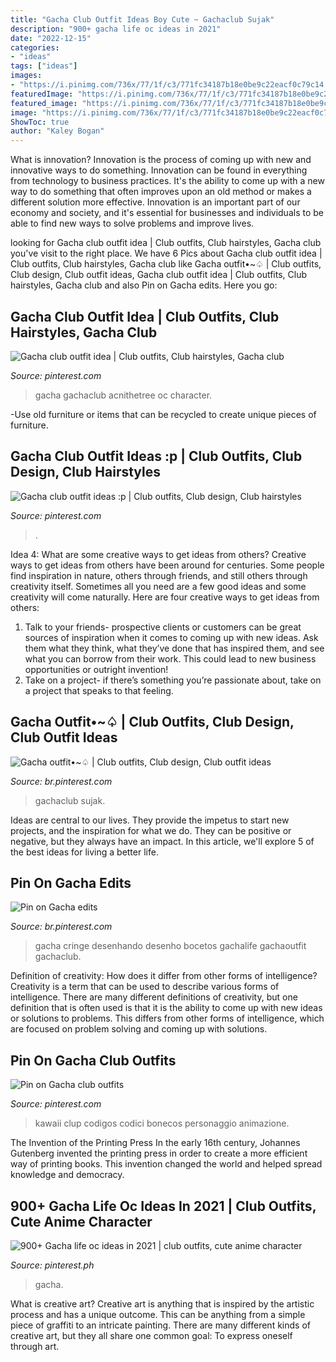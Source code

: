 ```yaml
---
title: "Gacha Club Outfit Ideas Boy Cute ~ Gachaclub Sujak"
description: "900+ gacha life oc ideas in 2021"
date: "2022-12-15"
categories:
- "ideas"
tags: ["ideas"]
images:
- "https://i.pinimg.com/736x/77/1f/c3/771fc34187b18e0be9c22eacf0c79c14.jpg"
featuredImage: "https://i.pinimg.com/736x/77/1f/c3/771fc34187b18e0be9c22eacf0c79c14.jpg"
featured_image: "https://i.pinimg.com/736x/77/1f/c3/771fc34187b18e0be9c22eacf0c79c14.jpg"
image: "https://i.pinimg.com/736x/77/1f/c3/771fc34187b18e0be9c22eacf0c79c14.jpg"
ShowToc: true
author: "Kaley Bogan"
---
```



What is innovation?
Innovation is the process of coming up with new and innovative ways to do something. Innovation can be found in everything from technology to business practices. It's the ability to come up with a new way to do something that often improves upon an old method or makes a different solution more effective. Innovation is an important part of our economy and society, and it's essential for businesses and individuals to be able to find new ways to solve problems and improve lives.

	

		
looking for Gacha club outfit idea | Club outfits, Club hairstyles, Gacha club you've visit to the right place. We have 6 Pics about Gacha club outfit idea | Club outfits, Club hairstyles, Gacha club like Gacha outfit•~♤ | Club outfits, Club design, Club outfit ideas, Gacha club outfit idea | Club outfits, Club hairstyles, Gacha club and also Pin on Gacha edits. Here you go:
		
    
## Gacha Club Outfit Idea | Club Outfits, Club Hairstyles, Gacha Club

<img loading=lazy src="https://i.pinimg.com/736x/f0/18/78/f01878ad0a1cb970067404db0f557694.jpg" onerror="this.onerror=null;this.src='https://tse4.mm.bing.net/th?id=OIP.OUFioUBhrB6HAycSrzzxuwHaHV&amp;pid=15.1';" alt="Gacha club outfit idea | Club outfits, Club hairstyles, Gacha club">

_Source: pinterest.com_

>gacha gachaclub acnithetree oc character. 

	

-Use old furniture or items that can be recycled to create unique pieces of furniture.

    
## Gacha Club Outfit Ideas :p | Club Outfits, Club Design, Club Hairstyles

<img loading=lazy src="https://i.pinimg.com/736x/cc/03/13/cc0313af50e9f6f0a2d3c77712c0a7b7.jpg" onerror="this.onerror=null;this.src='https://tse4.mm.bing.net/th?id=OIP.Bxh7sszexAF71u9DKpTbfAHaHU&amp;pid=15.1';" alt="Gacha club outfit ideas :p | Club outfits, Club design, Club hairstyles">

_Source: pinterest.com_

>. 

	

Idea 4: What are some creative ways to get ideas from others?
Creative ways to get ideas from others have been around for centuries. Some people find inspiration in nature, others through friends, and still others through creativity itself. Sometimes all you need are a few good ideas and some creativity will come naturally. Here are four creative ways to get ideas from others: 
1) Talk to your friends- prospective clients or customers can be great sources of inspiration when it comes to coming up with new ideas. Ask them what they think, what they’ve done that has inspired them, and see what you can borrow from their work. This could lead to new business opportunities or outright invention! 
2) Take on a project- if there’s something you’re passionate about, take on a project that speaks to that feeling.

    
## Gacha Outfit•~♤ | Club Outfits, Club Design, Club Outfit Ideas

<img loading=lazy src="https://i.pinimg.com/736x/d6/4e/de/d64ede2b2ac37afcfac69fe13136f69c.jpg" onerror="this.onerror=null;this.src='https://tse4.mm.bing.net/th?id=OIP.s0x-2DQ-rfVZGZWrbP-ktwHaHW&amp;pid=15.1';" alt="Gacha outfit•~♤ | Club outfits, Club design, Club outfit ideas">

_Source: br.pinterest.com_

>gachaclub sujak. 

	

Ideas are central to our lives. They provide the impetus to start new projects, and the inspiration for what we do. They can be positive or negative, but they always have an impact. In this article, we'll explore 5 of the best ideas for living a better life.

    
## Pin On Gacha Edits

<img loading=lazy src="https://i.pinimg.com/736x/77/1f/c3/771fc34187b18e0be9c22eacf0c79c14.jpg" onerror="this.onerror=null;this.src='https://tse4.mm.bing.net/th?id=OIP._sMuaoo2iIK2fD2HUFhfKgHaMC&amp;pid=15.1';" alt="Pin on Gacha edits">

_Source: br.pinterest.com_

>gacha cringe desenhando desenho bocetos gachalife gachaoutfit gachaclub. 

	

Definition of creativity: How does it differ from other forms of intelligence?
Creativity is a term that can be used to describe various forms of intelligence. There are many different definitions of creativity, but one definition that is often used is that it is the ability to come up with new ideas or solutions to problems. This differs from other forms of intelligence, which are focused on problem solving and coming up with solutions.

    
## Pin On Gacha Club Outfits

<img loading=lazy src="https://i.pinimg.com/736x/e4/5f/d1/e45fd125659e1691d1181fc914e04f0b.jpg" onerror="this.onerror=null;this.src='https://tse3.mm.bing.net/th?id=OIP.OcTSDec1wP3bl33kUOgCfAHaHT&amp;pid=15.1';" alt="Pin on Gacha club outfits">

_Source: pinterest.com_

>kawaii clup codigos codici bonecos personaggio animazione. 

	

The Invention of the Printing Press
In the early 16th century, Johannes Gutenberg invented the printing press in order to create a more efficient way of printing books. This invention changed the world and helped spread knowledge and democracy.

    
## 900+ Gacha Life Oc Ideas In 2021 | Club Outfits, Cute Anime Character

<img loading=lazy src="https://i.pinimg.com/474x/50/b9/d8/50b9d8b87296a8f08af9e6fb097ddb95.jpg" onerror="this.onerror=null;this.src='https://tse1.mm.bing.net/th?id=OIP.q-ryr0gfb7DHI5DR5X9U-wAAAA&amp;pid=15.1';" alt="900+ Gacha life oc ideas in 2021 | club outfits, cute anime character">

_Source: pinterest.ph_

>gacha. 

	

What is creative art?
Creative art is anything that is inspired by the artistic process and has a unique outcome. This can be anything from a simple piece of graffiti to an intricate painting. There are many different kinds of creative art, but they all share one common goal: To express oneself through art.


